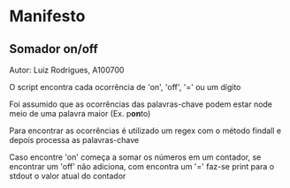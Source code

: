 # Manifesto

## Somador on/off

Autor: Luiz Rodrigues, A100700

O script encontra cada ocorrência de 'on', 'off', '=' ou um dígito

Foi assumido que as ocorrências das palavras-chave podem estar node meio de uma palavra maior (Ex. p**on**to)

Para encontrar as ocorrências é utilizado um regex com o método findall e depois processa as palavras-chave

Caso encontre 'on' começa a somar os números em um contador, se encontrar um 'off' não adiciona, com encontra um '=' faz-se print para o stdout o valor atual do contador
